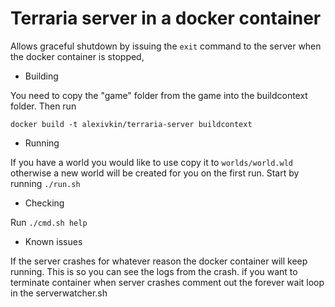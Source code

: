 # Terraria server in a docker container

Allows graceful shutdown by issuing the `exit` command to the server when the docker container is stopped,

* Building

You need to copy the "game" folder from the game into the buildcontext folder. Then run

	docker build -t alexivkin/terraria-server buildcontext

* Running

If you have a world you would like to use copy it to `worlds/world.wld` otherwise a new world will be created for you on the first run. Start by running `./run.sh`

* Checking

Run `./cmd.sh help`

* Known issues

If the server crashes for whatever reason the docker container will keep running. This is so you can see the logs from the crash.
if you want to terminate container when server crashes comment out the forever wait loop in the serverwatcher.sh
